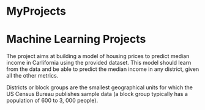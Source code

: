 # MyProjects
# Machine Learning Projects
The project aims at building a model of housing prices to predict median income in Carlifornia using the provided dataset. This model should learn from the data and be able to predict the median income in any district, given all the other metrics.

Districts or block groups are the smallest geographical units for which the US Census Bureau publishes sample data (a block group typically has a population of 600 to 3, 000 people).
